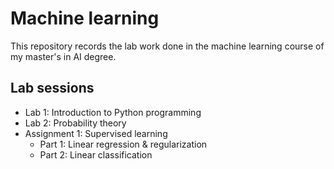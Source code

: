 # Machine learning
This repository records the lab work done in the machine learning course of my master's in AI degree.

## Lab sessions
- Lab 1: Introduction to Python programming
- Lab 2: Probability theory
- Assignment 1: Supervised learning
  - Part 1: Linear regression & regularization
  - Part 2: Linear classification
